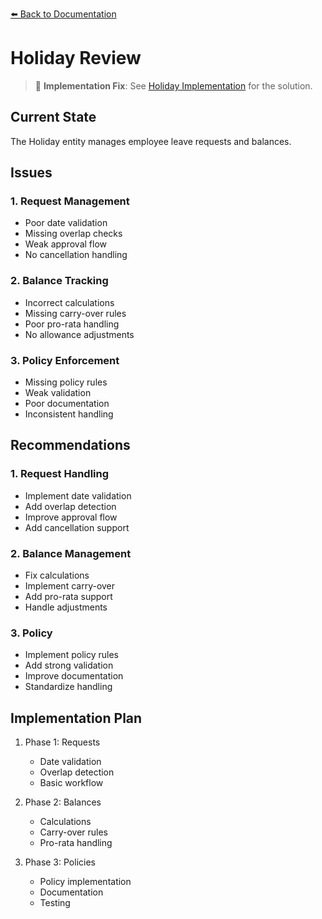 [⬅️ Back to Documentation](../../README.md)

# Holiday Review

> 🔧 **Implementation Fix**: See [Holiday Implementation](../../implementations/leave/holiday-implementations.md) for the solution.

## Current State
The Holiday entity manages employee leave requests and balances.

## Issues

### 1. Request Management
- Poor date validation
- Missing overlap checks
- Weak approval flow
- No cancellation handling

### 2. Balance Tracking
- Incorrect calculations
- Missing carry-over rules
- Poor pro-rata handling
- No allowance adjustments

### 3. Policy Enforcement
- Missing policy rules
- Weak validation
- Poor documentation
- Inconsistent handling

## Recommendations

### 1. Request Handling
- Implement date validation
- Add overlap detection
- Improve approval flow
- Add cancellation support

### 2. Balance Management
- Fix calculations
- Implement carry-over
- Add pro-rata support
- Handle adjustments

### 3. Policy
- Implement policy rules
- Add strong validation
- Improve documentation
- Standardize handling

## Implementation Plan

1. Phase 1: Requests
   - Date validation
   - Overlap detection
   - Basic workflow

2. Phase 2: Balances
   - Calculations
   - Carry-over rules
   - Pro-rata handling

3. Phase 3: Policies
   - Policy implementation
   - Documentation
   - Testing